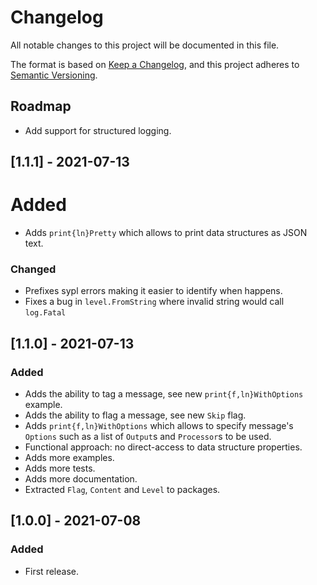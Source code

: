 # Changelog

All notable changes to this project will be documented in this file.

The format is based on [Keep a Changelog](https://keepachangelog.com/en/1.0.0/),
and this project adheres to [Semantic Versioning](https://semver.org/spec/v2.0.0.html).

## Roadmap

- Add support for structured logging.

## [1.1.1] - 2021-07-13
# Added
- Adds `print{ln}Pretty` which allows to print data structures as JSON text.

### Changed
- Prefixes sypl errors making it easier to identify when happens.
- Fixes a bug in `level.FromString` where invalid string would call `log.Fatal`

## [1.1.0] - 2021-07-13
### Added
- Adds the ability to tag a message, see new `print{f,ln}WithOptions` example.
- Adds the ability to flag a message, see new `Skip` flag.
- Adds `print{f,ln}WithOptions` which allows to specify message's `Options` such as a list of `Output`s and `Processor`s to be used.
- Functional approach: no direct-access to data structure properties.
- Adds more examples.
- Adds more tests.
- Adds more documentation.
- Extracted `Flag`, `Content` and `Level` to packages.

## [1.0.0] - 2021-07-08
### Added
- First release.
